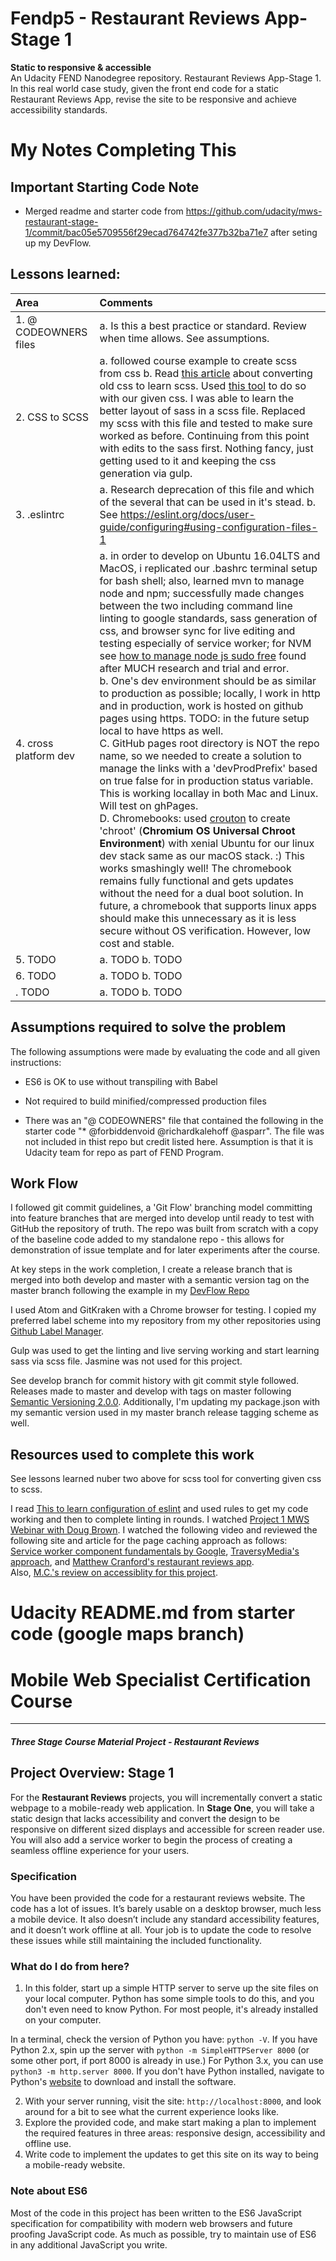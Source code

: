 # Fendp5 - Restaurant Reviews App-Stage 1
**Static to responsive & accessible**  
An Udacity FEND Nanodegree repository. Restaurant Reviews App-Stage 1. In this real world case study, given the front end code for a static Restaurant Reviews App, revise the site to be responsive and achieve accessibility standards.

# My Notes Completing This

## Important Starting Code Note
 - Merged readme and starter code from https://github.com/udacity/mws-restaurant-stage-1/commit/bac05e5709556f29ecad764742fe377b32ba71e7 after seting up my DevFlow.

## Lessons learned:  

| Area | Comments |
| :--- | :--- |
| 1. @ CODEOWNERS files | a. Is this a best practice or standard. Review when time allows. See assumptions. |
| 2. CSS to SCSS | a. followed course example to create scss from css b. Read [this article](https://www.hongkiat.com/blog/convert-css-to-sass/) about converting old css to learn scss. Used [this tool](http://css2sass.herokuapp.com/) to do so with our given css. I was able to learn the better layout of sass in a scss file. Replaced my scss with this file and tested to make sure worked as before. Continuing from this point with edits to the sass first. Nothing fancy, just getting used to it and keeping the css generation via gulp.  |
| 3. .eslintrc | a. Research deprecation of this file and which of the several that can be used in it's stead. b. See https://eslint.org/docs/user-guide/configuring#using-configuration-files-1 |
| 4. cross platform dev | a. in order to develop on Ubuntu 16.04LTS and MacOS, i replicated our .bashrc terminal setup for bash shell; also, learned mvn to manage node and npm; successfully made changes between the two including command line linting to google standards, sass generation of css, and browser sync for live editing and testing especially of service worker; for NVM see [how to manage node js sudo free](https://www.nearform.com/blog/how-to-manage-node-js-sudo-free-with-nvm/) found after MUCH research and trial and error.<br>b. One's dev environment should be as similar to production as possible; locally, I work in http and in production, work is hosted on github pages using https. TODO: in the future setup local to have https as well.<br>C. GitHub pages root directory is NOT the repo name, so we needed to create a solution to manage the links with a 'devProdPrefix' based on true false for in production status variable. This is working locallay in both Mac and Linux. Will test on ghPages.<br>D. Chromebooks: used [crouton](https://github.com/dnschneid/crouton) to create 'chroot' (**Chromium OS Universal Chroot Environment**) with xenial Ubuntu for our linux dev stack same as our macOS stack. :) This works smashingly well! The chromebook remains fully functional and gets updates without the need for a dual boot solution. In future, a chromebook that supports linux apps should make this unnecessary as it is less secure without OS verification. However, low cost and stable. |
| 5. TODO | a. TODO b. TODO |
| 6. TODO | a. TODO b. TODO |
| . TODO | a. TODO b. TODO |

## Assumptions required to solve the problem
The following assumptions were made by evaluating the code and all given instructions:
 - ES6 is OK to use without transpiling with Babel
 
 - Not required to build minified/compressed production files

 - There was an "@ CODEOWNERS" file that contained the following in the starter code "* @forbiddenvoid @richardkalehoff @asparr". The file was not included in thist repo but credit listed here. Assumption is that it is Udacity team for repo as part of FEND Program.

## Work Flow
I followed git commit guidelines, a 'Git Flow' branching model committing into feature branches that are merged into develop until ready to test with GitHub the repository of truth. The repo was built from scratch with a copy of the baseline code added to my standalone repo - this allows for demonstration of issue template and for later experiments after the course. 

At key steps in the work completion, I create a release branch that is merged into both develop and master with a semantic version tag on the master branch following the example in my [DevFlow Repo](https://github.com/rudimusmaximus/DevFlow)

I used Atom and GitKraken with a Chrome browser for testing. I copied my preferred label scheme into my repository from my other repositories using [Github Label Manager](https://www.dorukdestan.com/github-label-manager/).

Gulp was used to get the linting and live serving working and start learning sass via scss file. Jasmine was not used for this project.

See develop branch for commit history with git commit style followed. Releases made to master and develop with tags on master following [Semantic Versioning 2.0.0](https://semver.org/). Additionally, I'm updating my package.json with my semantic version used in my master branch release tagging scheme as well.

## Resources used to complete this work
See lessons learned nuber two above for scss tool for converting given css to scss.

I read [This to learn configuration of eslint](https://eslint.org/docs/user-guide/configuring) and used rules to get my code working and then to complete linting in rounds.
I watched [Project 1 MWS Webinar with Doug Brown](https://www.youtube.com/watch?v=92dtrNU1GQc).
I watched the following video and reviewed the following site and article for the page caching approach as follows:  
[Service worker component fundamentals by Google](https://developers.google.com/web/fundamentals/primers/service-workers/), [TraversyMedia's approach](https://www.youtube.com/watch?v=ksXwaWHCW6k), and [Matthew Cranford's restaurant reviews app](https://matthewcranford.com/restaurant-reviews-app-walkthrough-part-4-service-workers/).  
Also, [M.C.'s review on accessiblity for this project]().  


# Udacity README.md from starter code (google maps branch)  

# Mobile Web Specialist Certification Course
---
#### _Three Stage Course Material Project - Restaurant Reviews_

## Project Overview: Stage 1

For the **Restaurant Reviews** projects, you will incrementally convert a static webpage to a mobile-ready web application. In **Stage One**, you will take a static design that lacks accessibility and convert the design to be responsive on different sized displays and accessible for screen reader use. You will also add a service worker to begin the process of creating a seamless offline experience for your users.

### Specification

You have been provided the code for a restaurant reviews website. The code has a lot of issues. It’s barely usable on a desktop browser, much less a mobile device. It also doesn’t include any standard accessibility features, and it doesn’t work offline at all. Your job is to update the code to resolve these issues while still maintaining the included functionality. 

### What do I do from here?

1. In this folder, start up a simple HTTP server to serve up the site files on your local computer. Python has some simple tools to do this, and you don't even need to know Python. For most people, it's already installed on your computer. 

In a terminal, check the version of Python you have: `python -V`. If you have Python 2.x, spin up the server with `python -m SimpleHTTPServer 8000` (or some other port, if port 8000 is already in use.) For Python 3.x, you can use `python3 -m http.server 8000`. If you don't have Python installed, navigate to Python's [website](https://www.python.org/) to download and install the software.

2. With your server running, visit the site: `http://localhost:8000`, and look around for a bit to see what the current experience looks like.
3. Explore the provided code, and make start making a plan to implement the required features in three areas: responsive design, accessibility and offline use.
4. Write code to implement the updates to get this site on its way to being a mobile-ready website.

### Note about ES6

Most of the code in this project has been written to the ES6 JavaScript specification for compatibility with modern web browsers and future proofing JavaScript code. As much as possible, try to maintain use of ES6 in any additional JavaScript you write. 

